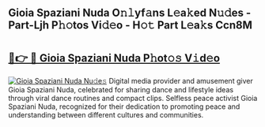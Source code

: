 ## Gioia Spaziani Nuda O𝚗𝚕yf𝚊ns L𝚎a𝚔ed N𝚞𝚍es - Part-Ljh P𝚑𝚘tos Vi𝚍𝚎o - H𝚘𝚝 Part L𝚎a𝚔s Ccn8M

# <h2><a href="http://kf2oaoz.oniu.top/?m=Gioia+Spaziani+Nuda">🔗👉 🔴 Gioia Spaziani Nuda P𝚑ot𝚘𝚜 V𝚒d𝚎o</a></h2>

[![Gioia Spaziani Nuda Nu𝚍e𝚜](https://i.imgur.com/0qMVB7G.gif)](http://kf2oaoz.oniu.top/?m=Gioia+Spaziani+Nuda)
Digital media provider and amusement giver Gioia Spaziani Nuda, celebrated for sharing dance and lifestyle ideas through viral dance routines and compact clips. Selfless peace activist Gioia Spaziani Nuda, recognized for their dedication to promoting peace and understanding between different cultures and communities.  
